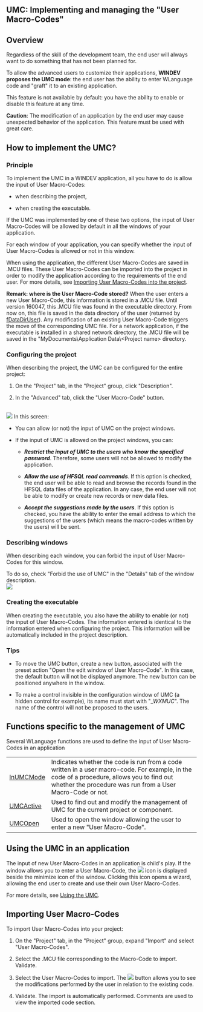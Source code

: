 


## UMC: Implementing and managing the "User Macro-Codes"
			



<a name="NOTE1"></a>
<a name="NOTE1_1"></a>


## Overview
<a name="overview_ELTTEXTE000216"></a>
Regardless of the skill of the development team, the end user will always want to do something that has not been planned for.

To allow the advanced users to customize their applications, **WINDEV proposes the UMC mode**: the end user has the ability to enter WLanguage code and "graft" it to an existing application.

This feature is not available by default: you have the ability to enable or disable this feature at any time.

**Caution**: The modification of an application by the end user may cause unexpected behavior of the application. This feature must be used with great care.

<a name="NOTE2"></a>
<a name="NOTE2_1"></a>


## How to implement the UMC?
<a name="how_implement_the_umc_ELTTEXTE000240"></a>


### Principle
<a name="principle_ELTPARAGRAPHE000024"></a>

To implement the UMC in a WINDEV application, all you have to do is allow the input of User Macro-Codes:

- when describing the project, 

- when creating the executable.




If the UMC was implemented by one of these two options, the input of User Macro-Codes will be allowed by default in all the windows of your application.

For each window of your application, you can specify whether the input of User Macro-Codes is allowed or not in this window.

When using the application, the different User Macro-Codes are saved in .MCU files. These User Macro-Codes can be imported into the project in order to modify the application according to the requirements of the end user. For more details, see [Importing User Macro-Codes into the project](#NOTE5_1).

**Remark: where is the User Macro-Code stored?**
When the user enters a new User Macro-Code, this information is stored in a .MCU file. Until version 160047, this .MCU file was found in the executable directory. From now on, this file is saved in the data directory of the user (returned by [fDataDirUser](../WDLang1/3036071.md)). Any modification of an existing User Macro-Code triggers the move of the corresponding UMC file. 
For a network application, if the executable is installed in a shared network directory, the .MCU file will be saved in the "MyDocuments\\Application Data\\&lt;Project name&gt; directory.
<a name="NOTE2_2"></a>


### Configuring the project
<a name="configuring_the_project_ELTPARAGRAPHE000052"></a>

When describing the project, the UMC can be configured for the entire project: 

1. On the "Project" tab, in the "Project" group, click "Description". 

2. In the "Advanced" tab, click the "User Macro-Code" button. 

<br>![](https://doc.pcsoft.fr/en-US/images/image.awp?langid=3&name=MCU_Projet.gif)
In this screen:

- You can allow (or not) the input of UMC on the project windows.

- If the input of UMC is allowed on the project windows, you can:

	- ***Restrict the input of UMC to the users who know the specified password***. Therefore, some users will not be allowed to modify the application.

	- ***Allow the use of HFSQL read commands***. If this option is checked, the end user will be able to read and browse the records found in the HFSQL data files of the application. In any case, the end user will not be able to modify or create new records or new data files.

	- ***Accept the suggestions made by the users***. If this option is checked, you have the ability to enter the email address to which the suggestions of the users (which means the macro-codes written by the users) will be sent.






<a name="NOTE2_3"></a>


### Describing windows
<a name="describing_windows_ELTPARAGRAPHE000084"></a>

When describing each window, you can forbid the input of User Macro-Codes for this window.

To do so, check "Forbid the use of UMC" in the "Details" tab of the window description.<br>![](https://doc.pcsoft.fr/en-US/images/image.awp?langid=3&name=MCU_Fenetre.GIF&type=thumb)

<a name="NOTE2_4"></a>


### Creating the executable
<a name="creating_the_executable_ELTPARAGRAPHE000094"></a>

When creating the executable, you also have the ability to enable (or not) the input of User Macro-Codes. The information entered is identical to the information entered when configuring the project. This information will be automatically included in the project description.
<a name="NOTE2_5"></a>


### Tips
<a name="tips_ELTPARAGRAPHE000101"></a>

- To move the UMC button, create a new button, associated with the preset action "Open the edit window of User Macro-Code". In this case, the default button will not be displayed anymore. The new button can be positioned anywhere in the window. 

- To make a control invisible in the configuration window of UMC (a hidden control for example), its name must start with "__WXMUC_". The name of the control will not be proposed to the users.  




<a name="NOTE3"></a>
<a name="NOTE3_1"></a>


## Functions specific to the management of UMC
<a name="functions_specific_the_management_umc_ELTTEXTE000288"></a>
Several WLanguage functions are used to define the input of User Macro-Codes in an application


|   |   |
| --- | --- |
| [InUMCMode](../WDLang1/1000017027.md) | Indicates whether the code is run from a code written in a user macro-code. For example, in the code of a  procedure, allows you to find out whether the procedure was run from a User Macro-Code or not. |
| [UMCActive](../WDLang1/3030020.md) | Used to find out and modify the management of UMC for the current project or component. |
| [UMCOpen](../WDLang1/3030021.md) | Used to open the window allowing the user to enter a new "User Macro-Code". |



<a name="NOTE4"></a>
<a name="NOTE4_1"></a>


## Using the UMC in an application
<a name="using_the_umc_application_ELTTEXTE000312"></a>
The input of new User Macro-Codes in an application is child's play. If the window allows you to enter a User Macro-Code, the ![](https://doc.pcsoft.fr/en-US/images/image.awp?langid=3&name=MCU_Icone.gif) icon is displayed beside the minimize icon of the window. Clicking this icon opens a wizard, allowing the end user to create and use their own User Macro-Codes.

For more details, see [Using the UMC](../WDLang1/9000021.md).

<a name="NOTE5"></a>
<a name="NOTE5_1"></a>


## Importing User Macro-Codes
<a name="importing_user_macrocodes_ELTTEXTE000336"></a>
To import User Macro-Codes into your project: 

1. On the "Project" tab, in the "Project" group, expand "Import" and select "User Macro-Codes".

2. Select the .MCU file corresponding to the Macro-Code to import. Validate.

3. Select the User Macro-Codes to import.
	The ![](https://doc.pcsoft.fr/en-US/images/image.awp?langid=3&name=MCU_Import_diff.gif) button allows you to see the modifications performed by the user in relation to the existing code.

4. Validate. The import is automatically performed. Comments are used to view the imported code section.





